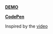 [**DEMO**](https://canvas-every-day.web.app/20210226) </br>

[**CodePen**](https://codepen.io/shevsky/pen/JjbpBeW) </br>

Inspired by the [video](https://www.youtube.com/watch?v=qP2pJdOb-i8)
